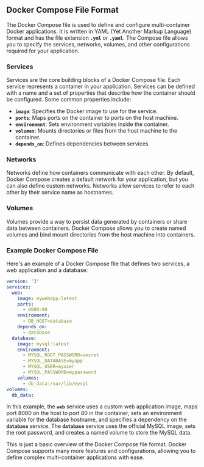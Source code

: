 ## **Docker Compose File Format**

The Docker Compose file is used to define and configure multi-container Docker applications. It is written in YAML (Yet Another Markup Language) format and has the file extension **`.yml`** or **`.yaml`**. The Compose file allows you to specify the services, networks, volumes, and other configurations required for your application.

### **Services**

Services are the core building blocks of a Docker Compose file. Each service represents a container in your application. Services can be defined with a name and a set of properties that describe how the container should be configured. Some common properties include:

- **`image`**: Specifies the Docker image to use for the service.
- **`ports`**: Maps ports on the container to ports on the host machine.
- **`environment`**: Sets environment variables inside the container.
- **`volumes`**: Mounts directories or files from the host machine to the container.
- **`depends_on`**: Defines dependencies between services.

### **Networks**

Networks define how containers communicate with each other. By default, Docker Compose creates a default network for your application, but you can also define custom networks. Networks allow services to refer to each other by their service name as hostnames.

### **Volumes**

Volumes provide a way to persist data generated by containers or share data between containers. Docker Compose allows you to create named volumes and bind mount directories from the host machine into containers.

### **Example Docker Compose File**

Here's an example of a Docker Compose file that defines two services, a web application and a database:

```yaml
version: '3'
services:
  web:
    image: mywebapp:latest
    ports:
      - 8080:80
    environment:
      - DB_HOST=database
    depends_on:
      - database
  database:
    image: mysql:latest
    environment:
      - MYSQL_ROOT_PASSWORD=secret
      - MYSQL_DATABASE=myapp
      - MYSQL_USER=myuser
      - MYSQL_PASSWORD=mypassword
    volumes:
      - db_data:/var/lib/mysql
volumes:
  db_data:
```

In this example, the **`web`** service uses a custom web application image, maps port 8080 on the host to port 80 in the container, sets an environment variable for the database hostname, and specifies a dependency on the **`database`** service. The **`database`** service uses the official MySQL image, sets the root password, and creates a named volume to store the MySQL data.

This is just a basic overview of the Docker Compose file format. Docker Compose supports many more features and configurations, allowing you to define complex multi-container applications with ease.